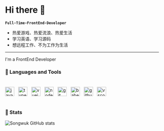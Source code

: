 # Hi there :raised_hands:

**`Full-Time-FrontEnd-Developer`**

- 热爱游戏、热爱流浪、热爱生活
- 学习英语、学习源码
- 想远程工作、不为工作为生活
---

I&apos;m a FrontEnd Developer 

### :seedling: Languages and Tools
#
<img align='left' alt='javascript' width='30px' style='padding-right:10px' src='https://cdn.jsdelivr.net/gh/devicons/devicon/icons/javascript/javascript-original.svg'>
<img align='left' alt='typescript' width='30px' style='padding-right:10px' src='https://cdn.jsdelivr.net/gh/devicons/devicon/icons/typescript/typescript-original.svg'>
<img align='left' alt='vuejs' width='30px' style='padding-right:10px' src='https://cdn.jsdelivr.net/gh/devicons/devicon/icons/vuejs/vuejs-original.svg'>
<img align='left' alt='nodejs' width='30px' style='padding-right:10px' src='https://cdn.jsdelivr.net/gh/devicons/devicon/icons/nodejs/nodejs-original.svg'>
<img align='left' alt='git' width='30px' style='padding-right:10px' src='https://cdn.jsdelivr.net/gh/devicons/devicon/icons/git/git-original.svg'>
<img align='left' alt='babel' width='30px' style='padding-right:10px' src='https://cdn.jsdelivr.net/gh/devicons/devicon/icons/babel/babel-original.svg'>
<img align='left' alt='github' width='30px' style='padding-right:10px' src='https://cdn.jsdelivr.net/gh/devicons/devicon/icons/github/github-original.svg'>
<img align='left' alt='vscode' width='30px' style='padding-right:10px' src='https://cdn.jsdelivr.net/gh/devicons/devicon/icons/vscode/vscode-original.svg'>


</br>
</br>

#

### :memo: Stats
![Songwuk GitHub stats](https://github-readme-stats.vercel.app/api?username=songwuk&show_icons=true&theme=radical)
